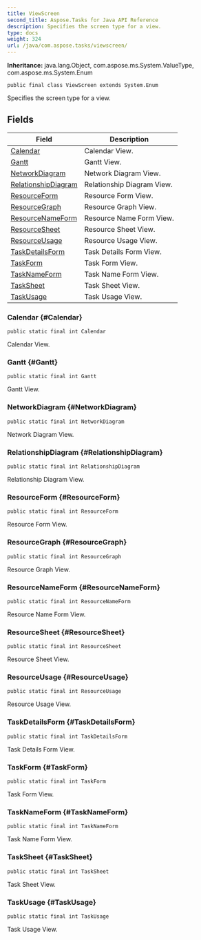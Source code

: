 ```yaml
---
title: ViewScreen
second_title: Aspose.Tasks for Java API Reference
description: Specifies the screen type for a view.
type: docs
weight: 324
url: /java/com.aspose.tasks/viewscreen/
---
```


**Inheritance:**
java.lang.Object, com.aspose.ms.System.ValueType, com.aspose.ms.System.Enum
```
public final class ViewScreen extends System.Enum
```

Specifies the screen type for a view.
## Fields

| Field | Description |
| --- | --- |
| [Calendar](#Calendar) | Calendar View. |
| [Gantt](#Gantt) | Gantt View. |
| [NetworkDiagram](#NetworkDiagram) | Network Diagram View. |
| [RelationshipDiagram](#RelationshipDiagram) | Relationship Diagram View. |
| [ResourceForm](#ResourceForm) | Resource Form View. |
| [ResourceGraph](#ResourceGraph) | Resource Graph View. |
| [ResourceNameForm](#ResourceNameForm) | Resource Name Form View. |
| [ResourceSheet](#ResourceSheet) | Resource Sheet View. |
| [ResourceUsage](#ResourceUsage) | Resource Usage View. |
| [TaskDetailsForm](#TaskDetailsForm) | Task Details Form View. |
| [TaskForm](#TaskForm) | Task Form View. |
| [TaskNameForm](#TaskNameForm) | Task Name Form View. |
| [TaskSheet](#TaskSheet) | Task Sheet View. |
| [TaskUsage](#TaskUsage) | Task Usage View. |
### Calendar {#Calendar}
```
public static final int Calendar
```


Calendar View.

### Gantt {#Gantt}
```
public static final int Gantt
```


Gantt View.

### NetworkDiagram {#NetworkDiagram}
```
public static final int NetworkDiagram
```


Network Diagram View.

### RelationshipDiagram {#RelationshipDiagram}
```
public static final int RelationshipDiagram
```


Relationship Diagram View.

### ResourceForm {#ResourceForm}
```
public static final int ResourceForm
```


Resource Form View.

### ResourceGraph {#ResourceGraph}
```
public static final int ResourceGraph
```


Resource Graph View.

### ResourceNameForm {#ResourceNameForm}
```
public static final int ResourceNameForm
```


Resource Name Form View.

### ResourceSheet {#ResourceSheet}
```
public static final int ResourceSheet
```


Resource Sheet View.

### ResourceUsage {#ResourceUsage}
```
public static final int ResourceUsage
```


Resource Usage View.

### TaskDetailsForm {#TaskDetailsForm}
```
public static final int TaskDetailsForm
```


Task Details Form View.

### TaskForm {#TaskForm}
```
public static final int TaskForm
```


Task Form View.

### TaskNameForm {#TaskNameForm}
```
public static final int TaskNameForm
```


Task Name Form View.

### TaskSheet {#TaskSheet}
```
public static final int TaskSheet
```


Task Sheet View.

### TaskUsage {#TaskUsage}
```
public static final int TaskUsage
```


Task Usage View.

